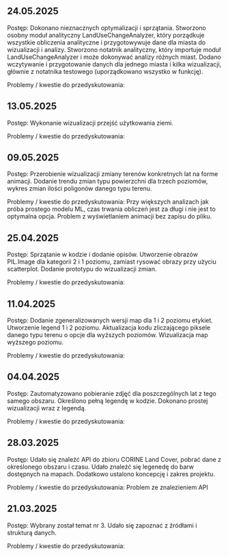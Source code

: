 ## 24.05.2025
Postęp: Dokonano nieznacznych optymalizacji i sprzątania. Stworzono osobny moduł analityczny LandUseChangeAnalyzer, który porządkuje wszystkie obliczenia analityczne i przygotowywuje dane dla miasta do wizualizacji i analizy. Stworzono notatnik analityczny, który importuje moduł LandUseChangeAnalyzer i może dokonywać analizy różnych miast. Dodano wczytywanie i przygotowanie danych dla jednego miasta i kilka wizualizacji, głównie z notatnika testowego (uporządkowano wszystko w funkcję). 

Problemy / kwestie do przedyskutowania:

## 13.05.2025
Postęp: Wykonanie wizualizacji przejść użytkowania ziemi.

Problemy / kwestie do przedyskutowania:

## 09.05.2025

Postęp: Przerobienie wizualizacji zmiany terenów  konkretnych lat na forme animacji. Dodanie trendu zmian typu powierzchni dla trzech poziomów, wykres zmian ilości poligonów danego typu terenu.

Problemy / kwestie do przedyskutowania: Przy większych analizach jak próba prostego modelu ML, czas trwania obliczeń jest za długi i nie jest to optymalna opcja. Problem z wyświetlaniem animacji bez zapisu do pliku.

## 25.04.2025

Postęp: Sprzątanie w kodzie i dodanie opisów. Utworzenie obrazów PIL.Image dla kategorii 2 i 1 poziomu, zamiast rysować obrazy przy użyciu scatterplot. Dodanie prototypu do wizualizacji zmian. 

Problemy / kwestie do przedyskutowania:

## 11.04.2025

Postęp: Dodanie zgeneralizowanych wersji map dla 1 i 2 poziomu etykiet. Utworzenie legend 1 i 2 poziomu. Aktualizacja kodu zliczającego piksele danego typu terenu o opcje dla wyższych poziomów. Wizualizacja map wyższego poziomu.

Problemy / kwestie do przedyskutowania:

## 04.04.2025

Postęp: Zautomatyzowano pobieranie zdjęć dla poszczególnych lat z tego samego obszaru. Określono pełną legendę w kodzie. Dokonano prostej wizualizacji wraz z legendą.

Problemy / kwestie do przedyskutowania: 

## 28.03.2025

Postęp: Udało się znaleźć API do zbioru CORINE Land Cover, pobrać dane z określonego obszaru i czasu. Udało znaleźć się legenedę do barw dostępnych na mapach. Dodatkowo ustalono koncepcję i zakres projektu. 

Problemy / kwestie do przedyskutowania: Problem ze znalezieniem API

## 21.03.2025

Postęp: Wybrany został temat nr 3. Udało się zapoznać z źródłami i strukturą danych.

Problemy / kwestie do przedyskutowania: